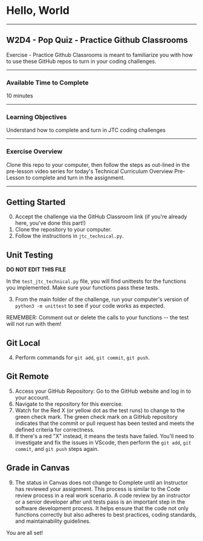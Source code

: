 # Hello, World

---

## W2D4 - Pop Quiz - Practice Github Classrooms

Exercise - Practice Github Classrooms is meant to familiarize you with how to use these GitHub repos to turn in your coding challenges.

---

### Available Time to Complete

10 minutes

---

### Learning Objectives

Understand how to complete and turn in JTC coding challenges

---


### Exercise Overview

Clone this repo to your computer, then follow the steps as out-lined in the pre-lesson video series for today's Technical Curriculum Overview Pre-Lesson to complete and turn in the assignment.

---

## Getting Started

0. Accept the challenge via the GitHub Classroom link (if you're already here, you've done this part!)
1. Clone the repository to your computer.
2. Follow the instructions in `jtc_technical.py`.

## Unit Testing

**DO NOT EDIT THIS FILE**

In the `test_jtc_technical.py` file, you will find unittests for the functions you implemented. Make sure your functions pass these tests.

3. From the main folder of the challenge, run your computer's version of `python3 -m unittest` to see if your code works as expected.

REMEMBER: Comment out or delete the calls to your functions -- the test will not run with them!

## Git Local

4. Perform commands for `git add`, `git commit`, `git push`.

## Git Remote

5. Access your GitHub Repository: Go to the GitHub website and log in to your account.
6. Navigate to the repository for this exercise.
7. Watch for the Red X (or yellow dot as the test runs) to change to the green check mark. The green check mark on a GitHub repository indicates that the commit or pull request has been tested and meets the defined criteria for correctness.
8. If there's a red "X" instead, it means the tests have failed. You'll need to investigate and fix the issues in VScode, then perform the `git add`, `git commit`, and `git push` steps again.

## Grade in Canvas

9. The status in Canvas does not change to Complete until an Instructor has reviewed your assignment. This process is similar to the Code review process in a real work scenario. A code review by an instructor or a senior developer after unit tests pass is an important step in the software development process. It helps ensure that the code not only functions correctly but also adheres to best practices, coding standards, and maintainability guidelines.

You are all set!
